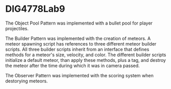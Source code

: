 # DIG4778Lab9

The Object Pool Pattern was implemented with a bullet pool for player projectiles.

The Builder Pattern was implemented with the creation of meteors. A meteor spawning script has references to three different meteor builder scripts. All three builder scripts inherit from an interface that defines methods for a meteor's size, velocity, and color. The different builder scripts initialize a default meteor, than apply these methods, plus a tag, and destroy the meteor after the time during which it was in camera passed.

The Observer Pattern was implemented with the scoring system when destorying meteors.
